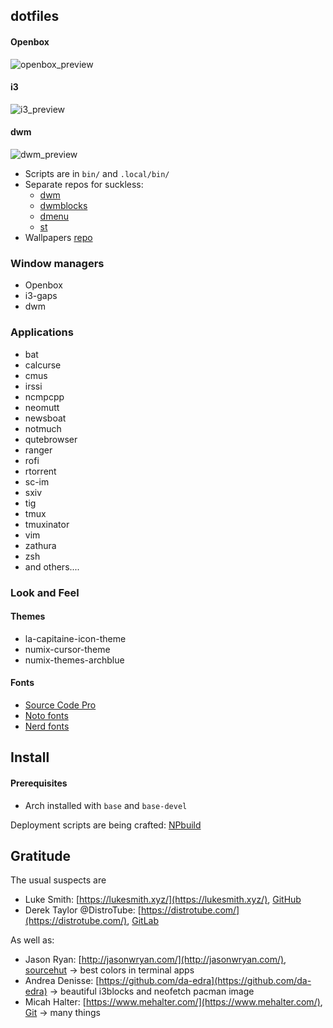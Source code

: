 ## dotfiles

#### Openbox 
![openbox_preview](https://i.imgur.com/plt4Ygj.png)

#### i3
![i3_preview](https://i.imgur.com/64izSk1.png)

#### dwm
![dwm_preview](https://i.imgur.com/FZodx5f.png) 

- Scripts are in  `bin/` and `.local/bin/`
- Separate repos for suckless:
	- [dwm](https://github.com/00riddle00/dwm)
	- [dwmblocks](https://github.com/00riddle00/dwmblocks)
	- [dmenu](https://github.com/00riddle00/dmenu)
	- [st](https://github.com/00riddle00/st)
- Wallpapers [repo](https://github.com/00riddle00/wallpapers)

### Window managers
- Openbox
- i3-gaps
- dwm

### Applications
- bat
- calcurse
- cmus
- irssi
- ncmpcpp
- neomutt
- newsboat
- notmuch
- qutebrowser
- ranger
- rofi
- rtorrent
- sc-im
- sxiv
- tig
- tmux
- tmuxinator
- vim
- zathura
- zsh
- and others....

### Look and Feel

#### Themes
* la-capitaine-icon-theme
* numix-cursor-theme
* numix-themes-archblue

#### Fonts
- [Source Code Pro](https://github.com/adobe-fonts/source-code-pro)
- [Noto fonts](https://github.com/googlefonts/noto-fonts)
- [Nerd fonts](https://github.com/ryanoasis/nerd-fonts)

## Install

#### Prerequisites
* Arch installed with `base` and `base-devel`

Deployment scripts are being crafted:
[NPbuild](https://github.com/00riddle00/NPbuild)

## Gratitude
The usual suspects are
* Luke Smith: [https://lukesmith.xyz/](https://lukesmith.xyz/), [GitHub](https://github.com/LukeSmithxyz)
* Derek Taylor @DistroTube: [https://distrotube.com/](https://distrotube.com/), [GitLab](https://gitlab.com/dwt1)

As well as:
* Jason Ryan: [http://jasonwryan.com/](http://jasonwryan.com/), [sourcehut](https://hg.sr.ht/~jasonwryan) -> best colors in terminal apps
* Andrea Denisse: [https://github.com/da-edra](https://github.com/da-edra) -> beautiful i3blocks and neofetch pacman image
* Micah Halter: [https://www.mehalter.com/](https://www.mehalter.com/), [Git](https://git.mehalter.com/mehalter) -> many things
